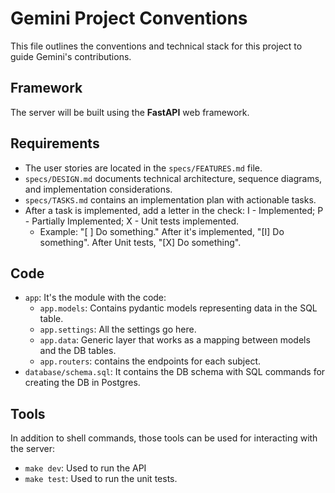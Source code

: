 # Gemini Project Conventions

This file outlines the conventions and technical stack for this project to guide Gemini's contributions.

## Framework

The server will be built using the **FastAPI** web framework.

## Requirements

- The user stories are located in the `specs/FEATURES.md` file.
- `specs/DESIGN.md` documents technical architecture, sequence diagrams, and implementation considerations.
- `specs/TASKS.md` contains an implementation plan with actionable tasks.
- After a task is implemented, add a letter in the check: I - Implemented; P - Partially Implemented; X - Unit tests implemented.
  - Example: "[ ] Do something." After it's implemented, "[I] Do something". After Unit tests, "[X] Do something".

## Code

- `app`: It's the module with the code:
  - `app.models`: Contains pydantic models representing data in the SQL table.
  - `app.settings`: All the settings go here.
  - `app.data`: Generic layer that works as a mapping between models and the DB tables.
  - `app.routers`: contains the endpoints for each subject.
- `database/schema.sql`: It contains the DB schema with SQL commands for creating the DB in Postgres.

## Tools

In addition to shell commands, those tools can be used for interacting with the server:

- `make dev`: Used to run the API
- `make test`: Used to run the unit tests.
